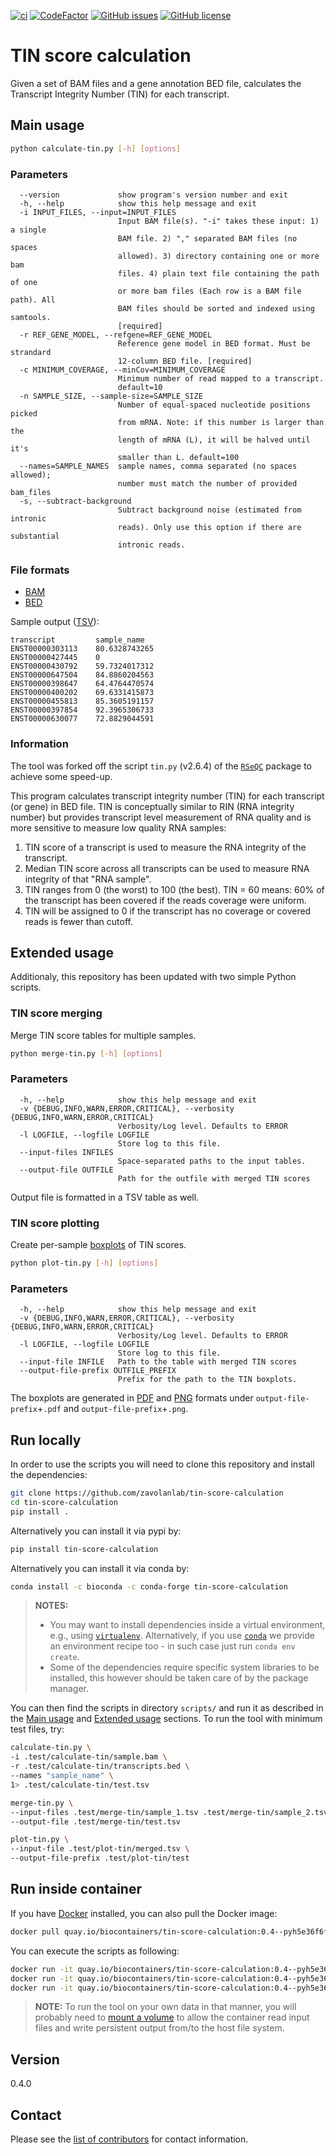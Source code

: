 [![ci](https://github.com/zavolanlab/tin-score-calculation/workflows/ci/badge.svg?branch=dev)](https://github.com/zavolanlab/tin-score-calculation/actions?query=workflow%3Aci)
[![CodeFactor](https://www.codefactor.io/repository/github/zavolanlab/tin-score-calculation/badge)](https://www.codefactor.io/repository/github/zavolanlab/tin-score-calculation)
[![GitHub issues](https://img.shields.io/github/issues/zavolanlab/tin-score-calculation)](https://github.com/zavolanlab/tin-score-calculation/issues)
[![GitHub license](https://img.shields.io/github/license/zavolanlab/tin-score-calculation)](https://github.com/zavolanlab/tin-score-calculation/blob/dev/LICENSE)

# TIN score calculation

Given a set of BAM files and a gene annotation BED file, calculates the
Transcript Integrity Number (TIN) for each transcript.

## Main usage

```sh
python calculate-tin.py [-h] [options]
```

### Parameters

```console
  --version             show program's version number and exit
  -h, --help            show this help message and exit
  -i INPUT_FILES, --input=INPUT_FILES
                        Input BAM file(s). "-i" takes these input: 1) a single
                        BAM file. 2) "," separated BAM files (no spaces
                        allowed). 3) directory containing one or more bam
                        files. 4) plain text file containing the path of one
                        or more bam files (Each row is a BAM file path). All
                        BAM files should be sorted and indexed using samtools.
                        [required]
  -r REF_GENE_MODEL, --refgene=REF_GENE_MODEL
                        Reference gene model in BED format. Must be strandard
                        12-column BED file. [required]
  -c MINIMUM_COVERAGE, --minCov=MINIMUM_COVERAGE
                        Minimum number of read mapped to a transcript.
                        default=10
  -n SAMPLE_SIZE, --sample-size=SAMPLE_SIZE
                        Number of equal-spaced nucleotide positions picked
                        from mRNA. Note: if this number is larger than the
                        length of mRNA (L), it will be halved until it's
                        smaller than L. default=100
  --names=SAMPLE_NAMES  sample names, comma separated (no spaces allowed);
                        number must match the number of provided bam_files
  -s, --subtract-background
                        Subtract background noise (estimated from intronic
                        reads). Only use this option if there are substantial
                        intronic reads.
```

### File formats

- [BAM](https://samtools.github.io/hts-specs/SAMv1.pdf)
- [BED](https://www.ensembl.org/info/website/upload/bed.html)

Sample output ([TSV](https://en.wikipedia.org/wiki/Tab-separated_values)):

```console
transcript         sample_name
ENST00000303113    80.6328743265
ENST00000427445    0
ENST00000430792    59.7324017312
ENST00000647504    84.8860204563
ENST00000398647    64.4764470574
ENST00000400202    69.6331415873
ENST00000455813    85.3605191157
ENST00000397854    92.3965306733
ENST00000630077    72.8829044591
```

### Information

The tool was forked off the script `tin.py` (v2.6.4) of the
[`RSeQC`](http://rseqc.sourceforge.net/) package to achieve some speed-up.

This program calculates transcript integrity number (TIN) for each transcript
(or gene) in BED file. TIN is conceptually similar to RIN (RNA integrity number)
but provides transcript level measurement of RNA quality and is more sensitive
to measure low quality RNA samples:

1. TIN score of a transcript is used to measure the RNA integrity of the
transcript.
2. Median TIN score across all transcripts can be used to measure RNA integrity
of that "RNA sample".
3. TIN ranges from 0 (the worst) to 100 (the best). TIN = 60 means: 60% of the
transcript has been covered if the reads coverage were uniform.
4. TIN will be assigned to 0 if the transcript has no coverage or covered reads
is fewer than cutoff.

## Extended usage

Additionaly, this repository has been updated with two simple Python scripts.

### TIN score merging

Merge TIN score tables for multiple samples.

```sh
python merge-tin.py [-h] [options]
```

### Parameters

```console
  -h, --help            show this help message and exit
  -v {DEBUG,INFO,WARN,ERROR,CRITICAL}, --verbosity {DEBUG,INFO,WARN,ERROR,CRITICAL}
                        Verbosity/Log level. Defaults to ERROR
  -l LOGFILE, --logfile LOGFILE
                        Store log to this file.
  --input-files INFILES
                        Space-separated paths to the input tables.
  --output-file OUTFILE
                        Path for the outfile with merged TIN scores
```

Output file is formatted in a TSV table as well.

### TIN score plotting

Create per-sample [boxplots](https://en.wikipedia.org/wiki/Box_plot) of TIN scores.

```sh
python plot-tin.py [-h] [options]
```

### Parameters

```console
  -h, --help            show this help message and exit
  -v {DEBUG,INFO,WARN,ERROR,CRITICAL}, --verbosity {DEBUG,INFO,WARN,ERROR,CRITICAL}
                        Verbosity/Log level. Defaults to ERROR
  -l LOGFILE, --logfile LOGFILE
                        Store log to this file.
  --input-file INFILE   Path to the table with merged TIN scores
  --output-file-prefix OUTFILE_PREFIX
                        Prefix for the path to the TIN boxplots.
```

The boxplots are generated in [PDF](https://en.wikipedia.org/wiki/PDF) and
[PNG](https://en.wikipedia.org/wiki/Portable_Network_Graphics) formats under
`output-file-prefix`+`.pdf` and `output-file-prefix`+`.png`.

## Run locally

In order to use the scripts you will need to clone this repository and install
the dependencies:

```sh
git clone https://github.com/zavolanlab/tin-score-calculation
cd tin-score-calculation
pip install .
```

Alternatively you can install it via pypi by:
```sh
pip install tin-score-calculation
```

Alternatively you can install it via conda by:

```sh
conda install -c bioconda -c conda-forge tin-score-calculation
```

> **NOTES:**  
>  
> - You may want to install dependencies inside a virtual environment,
>   e.g., using [`virtualenv`](https://virtualenv.pypa.io/en/latest/). Alternatively, if you use [`conda`](https://docs.conda.io/en/latest/) we provide an environment recipe too - in such case just run `conda env create`.
> - Some of the dependencies require specific system libraries to be installed, this however should be taken care of by the package manager.

You can then find the scripts in directory `scripts/` and run it as described in
the [Main usage](#main-usage) and [Extended usage](#extended-usage) sections.
To run the tool with minimum test files, try:

```sh
calculate-tin.py \
-i .test/calculate-tin/sample.bam \
-r .test/calculate-tin/transcripts.bed \
--names "sample_name" \
1> .test/calculate-tin/test.tsv

merge-tin.py \
--input-files .test/merge-tin/sample_1.tsv .test/merge-tin/sample_2.tsv \
--output-file .test/merge-tin/test.tsv

plot-tin.py \
--input-file .test/plot-tin/merged.tsv \
--output-file-prefix .test/plot-tin/test
```

## Run inside container

If you have [Docker](https://www.docker.com/) installed, you can also pull the
Docker image:

```sh
docker pull quay.io/biocontainers/tin-score-calculation:0.4--pyh5e36f6f_0
```

You can execute the scripts as following:

```sh
docker run -it quay.io/biocontainers/tin-score-calculation:0.4--pyh5e36f6f_0 calculate-tin.py --help
docker run -it quay.io/biocontainers/tin-score-calculation:0.4--pyh5e36f6f_0 merge-tin.py --help
docker run -it quay.io/biocontainers/tin-score-calculation:0.4--pyh5e36f6f_0 plot-tin.py --help
```

> **NOTE:** To run the tool on your own data in that manner, you will probably
> need to [mount a volume](https://docs.docker.com/storage/volumes/) to allow
> the container read input files and write persistent output from/to the host
> file system.

## Version

0.4.0

## Contact

Please see the [list of contributors](contributors.md) for contact information.
